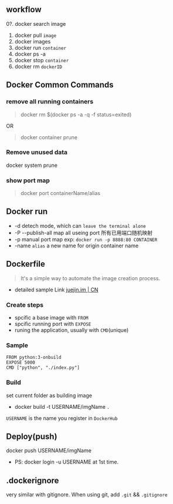 ## workflow

0?. docker search image

1. docker pull `image`
2. docker images
3. docker run `container`
4. docker ps -a
5. docker stop `container`
6. docker rm `dockerID`

## Docker Common Commands

### remove all running containers

>docker rm $(docker ps -a -q -f status=exited)

OR
>docker container prune

### Remove unused data

docker system prune

### show port map

>docker port containerName/alias

## Docker run

* -d detech mode, which can `leave the terminal alone`
* -P --publish-all map all useing port 所有已用端口随机映射
* -p manual port map exp: `docker run -p 8888:80 CONTAINER`
* -name `alias` a new name for origin container name

## Dockerfile

>It's a simple way to automate the image creation process.

* detailed sample Link [juejin.im | CN](https://juejin.im/post/5a1bd8a36fb9a0450f21a966)

### Create steps

* spcific a base image with `FROM`
* spcific running port with `EXPOSE`
* runing the application, usually with `CMD`(unique)

### Sample

```shell
FROM python:3-onbuild
EXPOSE 5000
CMD ["python", "./index.py"]
```

### Build

set current folder as building image
* docker build -t USERNAME/imgName `.`

`USERNAME` is the name you register in `DockerHub`

## Deploy(push)

docker push USERNAME/imgName

* PS: docker login -u USERNAME at 1st time.

## .dockerignore

very similar with gitignore.
When using git, add `.git` && `.gitignore`